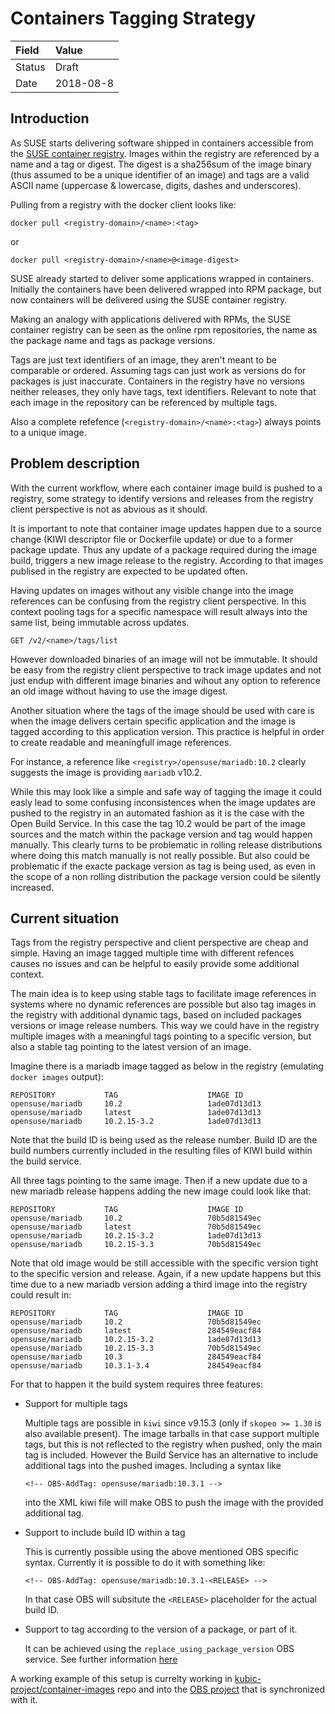 ﻿# Containers Tagging Strategy

| Field  | Value      |
|:-------|:-----------|
| Status | Draft      |
| Date   | 2018-08-8  |

## Introduction

As SUSE starts delivering software shipped in containers accessible
from the [SUSE container registry](https://registry.suse.de). Images within the
registry are referenced by a name and a tag or digest. The digest
is a sha256sum of the image binary (thus assumed to be a unique identifier
of an image) and tags are a valid ASCII name (uppercase & lowercase, digits,
dashes and underscores).

Pulling from a registry with the docker client looks like:

```
docker pull <registry-domain>/<name>:<tag>
```

or 

```
docker pull <registry-domain>/<name>@<image-digest>
```

SUSE already started to deliver some applications wrapped in containers.
Initially the containers have been delivered wrapped into RPM package, but now
containers will be delivered using the SUSE container registry.

Making an analogy with applications delivered with RPMs, the SUSE container
registry can be seen as the online rpm repositories, the name as the package
name and tags as package versions.

Tags are just text identifiers of an image, they aren't meant to be comparable
or ordered. Assuming tags can just work as versions do for packages is just
inaccurate. Containers in the registry have no versions neither releases, they
only have tags, text identifiers. Relevant to note that each image in the
repository can be referenced by multiple tags. 

Also a complete refefence (`<registry-domain>/<name>:<tag>`) always
points to a unique image.

## Problem description

With the current workflow, where each container image build is pushed to a
registry, some strategy to identify versions and releases from the registry
client perspective is not as abvious as it should. 

It is important to note that container image updates happen due to a source
change (KIWI descriptor file or Dockerfile update) or due to a former package
update. Thus any update of a package required during the image build,
triggers a new image release to the registry. According to that images
publised in the registry are expected to be updated often.

Having updates on images without any visible change into the image references
can be confusing from the registry client perspective. In this context pooling
tags for a specific namespace will result always into the same list, being 
immutable across updates. 

```
GET /v2/<name>/tags/list
```

However downloaded binaries of an image will not be immutable. It should
be easy from the registry client perspective to track image updates and not
just endup with different image binaries and wihout any option to reference
an old image without having to use the image digest.

Another situation where the tags of the image should be used with care is when
the image delivers certain specific application and the image is tagged
according to this application version. This practice is helpful in
order to create readable and meaningfull image references. 

For instance, a reference like `<registry>/opensuse/mariadb:10.2` clearly
suggests the image is providing `mariadb` v10.2.

While this may look like a simple and safe way of tagging the image it could
easly lead to some confusing inconsistences when the image updates are pushed
to the registry in an automated fashion as it is the case with the Open
Build Service. In this case the tag 10.2 would be part of the image sources
and the match within the package version and tag would happen manually. This
clearly turns to be problematic in rolling release distributions where doing
this match manually is not really possible. But also could be problematic
if the exacte package version as tag is being used, as even in the scope of a
non rolling distribution the package version could be silently increased.


## Current situation

Tags from the registry perspective and client perspective are cheap and simple.
Having an image tagged multiple time with different refences causes no issues
and can be helpful to easily provide some additional context.

The main idea is to keep using stable tags to facilitate image references
in systems where no dynamic references are possible but also tag images in the
registry with additional dynamic tags, based on included packages versions or
image release numbers. This way we could have in the registry multiple images
with a meaningful tags pointing to a specific version, but also a stable tag
pointing to the latest version of an image.

Imagine there is a mariadb image tagged as below in the registry (emulating
`docker images` output):

```
REPOSITORY           TAG                    IMAGE ID
opensuse/mariadb     10.2                   1ade07d13d13
opensuse/mariadb     latest                 1ade07d13d13
opensuse/mariadb     10.2.15-3.2            1ade07d13d13
```

Note that the build ID is being used as the release number. Build ID are
the build numbers currently included in the resulting files of KIWI build
within the build service.

All three tags pointing to the same image. Then if a new update due to a new
mariadb release happens adding the new image could look like that:

```
REPOSITORY           TAG                    IMAGE ID
opensuse/mariadb     10.2                   70b5d81549ec
opensuse/mariadb     latest                 70b5d81549ec
opensuse/mariadb     10.2.15-3.2            1ade07d13d13
opensuse/mariadb     10.2.15-3.3            70b5d81549ec
```

Note that old image would be still accessible with the specific version tight
to the specific version and release. Again, if a new update happens but this
time due to a new mariadb version adding a third image into the registry could
result in:

```
REPOSITORY           TAG                    IMAGE ID
opensuse/mariadb     10.2                   70b5d81549ec
opensuse/mariadb     latest                 284549eacf84
opensuse/mariadb     10.2.15-3.2            1ade07d13d13
opensuse/mariadb     10.2.15-3.3            70b5d81549ec
opensuse/mariadb     10.3                   284549eacf84
opensuse/mariadb     10.3.1-3.4             284549eacf84
```

For that to happen it the build system requires three features:

* Support for multiple tags

  Multiple tags are possible in `kiwi` since v9.15.3 (only if 
  `skopeo >= 1.30` is also available present). The image tarballs in that case
  support multiple tags, but this is not reflected to the registry when pushed,
  only the main tag is included.
  However the Build Service has an alternative to include additional tags into
  the pushed images. Including a syntax like

  ```
  <!-- OBS-AddTag: opensuse/mariadb:10.3.1 -->
  ```
  into the XML kiwi file will make OBS to push the image with the provided
  additional tag.

* Support to include build ID within a tag

  This is currently possible using the above mentioned OBS specific syntax.
  Currently it is possible to do it with something like:

  ```
  <!-- OBS-AddTag: opensuse/mariadb:10.3.1-<RELEASE> -->
  ```

  In that case OBS will subsitute the `<RELEASE>` placeholder for the actual
  build ID.

* Support to tag according to the version of a package, or part of it.

  It can be achieved using the `replace_using_package_version` OBS service.
  See further information 
  [here](https://github.com/openSUSE/obs-service-replace_using_package_version)

A working example of this setup is currelty working in
[kubic-project/container-images](https://github.com/kubic-project/container-images)
repo and into the [OBS project](https://build.opensuse.org/project/show/devel:CaaSP:kubic-container)
that is synchronized with it.
